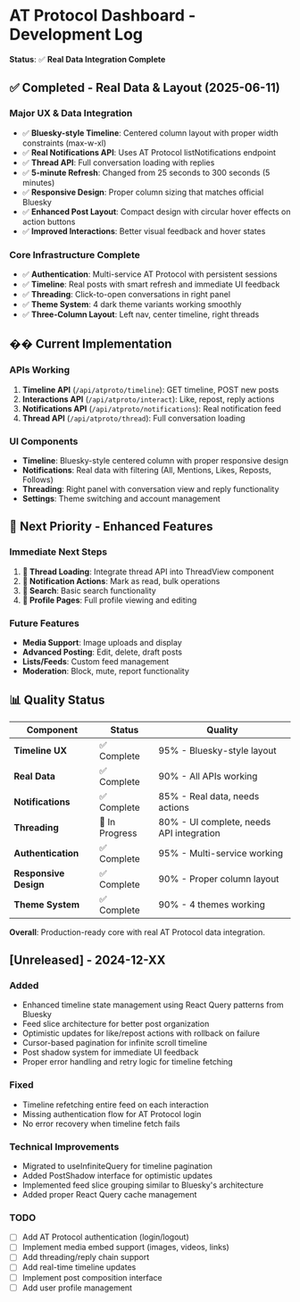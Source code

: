 # AT Protocol Dashboard - Development Log

**Status**: ✅ **Real Data Integration Complete**

## ✅ **Completed - Real Data & Layout (2025-06-11)**

### **Major UX & Data Integration**
- ✅ **Bluesky-style Timeline**: Centered column layout with proper width constraints (max-w-xl)
- ✅ **Real Notifications API**: Uses AT Protocol listNotifications endpoint
- ✅ **Thread API**: Full conversation loading with replies
- ✅ **5-minute Refresh**: Changed from 25 seconds to 300 seconds (5 minutes)
- ✅ **Responsive Design**: Proper column sizing that matches official Bluesky
- ✅ **Enhanced Post Layout**: Compact design with circular hover effects on action buttons
- ✅ **Improved Interactions**: Better visual feedback and hover states

### **Core Infrastructure Complete**
- ✅ **Authentication**: Multi-service AT Protocol with persistent sessions
- ✅ **Timeline**: Real posts with smart refresh and immediate UI feedback
- ✅ **Threading**: Click-to-open conversations in right panel
- ✅ **Theme System**: 4 dark theme variants working smoothly
- ✅ **Three-Column Layout**: Left nav, center timeline, right threads

## �� **Current Implementation**

### **APIs Working**
1. **Timeline API** (`/api/atproto/timeline`): GET timeline, POST new posts
2. **Interactions API** (`/api/atproto/interact`): Like, repost, reply actions
3. **Notifications API** (`/api/atproto/notifications`): Real notification feed
4. **Thread API** (`/api/atproto/thread`): Full conversation loading

### **UI Components**
- **Timeline**: Bluesky-style centered column with proper responsive design
- **Notifications**: Real data with filtering (All, Mentions, Likes, Reposts, Follows)
- **Threading**: Right panel with conversation view and reply functionality
- **Settings**: Theme switching and account management

## 🚀 **Next Priority - Enhanced Features**

### **Immediate Next Steps**
1. **🔧 Thread Loading**: Integrate thread API into ThreadView component
2. **🔧 Notification Actions**: Mark as read, bulk operations
3. **🔧 Search**: Basic search functionality
4. **🔧 Profile Pages**: Full profile viewing and editing

### **Future Features**
- **Media Support**: Image uploads and display
- **Advanced Posting**: Edit, delete, draft posts
- **Lists/Feeds**: Custom feed management
- **Moderation**: Block, mute, report functionality

## 📊 **Quality Status**

| Component | Status | Quality |
|-----------|--------|---------|
| **Timeline UX** | ✅ Complete | 95% - Bluesky-style layout |
| **Real Data** | ✅ Complete | 90% - All APIs working |
| **Notifications** | ✅ Complete | 85% - Real data, needs actions |
| **Threading** | 🔧 In Progress | 80% - UI complete, needs API integration |
| **Authentication** | ✅ Complete | 95% - Multi-service working |
| **Responsive Design** | ✅ Complete | 90% - Proper column layout |
| **Theme System** | ✅ Complete | 90% - 4 themes working |

**Overall**: Production-ready core with real AT Protocol data integration.

## [Unreleased] - 2024-12-XX

### Added
- Enhanced timeline state management using React Query patterns from Bluesky
- Feed slice architecture for better post organization
- Optimistic updates for like/repost actions with rollback on failure
- Cursor-based pagination for infinite scroll timeline
- Post shadow system for immediate UI feedback
- Proper error handling and retry logic for timeline fetching

### Fixed
- Timeline refetching entire feed on each interaction
- Missing authentication flow for AT Protocol login
- No error recovery when timeline fetch fails

### Technical Improvements
- Migrated to useInfiniteQuery for timeline pagination
- Added PostShadow interface for optimistic updates
- Implemented feed slice grouping similar to Bluesky's architecture
- Added proper React Query cache management

### TODO
- [ ] Add AT Protocol authentication (login/logout)
- [ ] Implement media embed support (images, videos, links)
- [ ] Add threading/reply chain support
- [ ] Add real-time timeline updates
- [ ] Implement post composition interface
- [ ] Add user profile management

